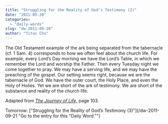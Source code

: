 ```yaml
---
title: "Struggling for the Reality of God’s Testimony (2)"
date: "2011-09-20"
categories: 
  - "daily-words"
slug: "dw-2011-09-20"
author: "Titus Chu"
---
```


The Old Testament example of the ark being separated from the tabernacle (cf. 1 Sam. 4) corresponds to how we often feel about the church life. For example, every Lord’s Day morning we have the Lord’s Table, in which we remember the Lord and worship the Father. Then every Tuesday night we come together to pray. We may have a serving life, and we may have the preaching of the gospel. Our setting seems right, because we are the tabernacle of God. We have the outer court, the Holy Place, and even the Holy of Holies. Yet we are short of the ark of testimony. We are short of the substance and reality of the church life.

Adapted from _[The Journey of Life,](/book-journey "Go to the listing for this book.")_ page 103.

Tomorrow: ["Struggling for the Reality of God’s Testimony (3)"](/dw-2011-09-21 "Go to the entry for this "Daily Word."")
